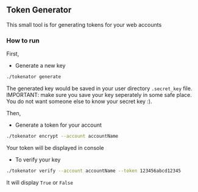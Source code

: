 ## Token Generator

This small tool is for generating tokens for your web accounts


### How to run
First,
- Generate a new key
```bash
./tokenator generate
```
The generated key would be saved in your user directory `.secret_key` file. IMPORTANT: make sure you save your key seperately in some safe place. You do not want someone else to know your secret key :).

Then,
- Generate a token for your account
```bash
./tokenator encrypt --account accountName
```
Your token will be displayed in console

- To verify your key
```bash
./tokenator verify --account accountName --token 123456abcd12345 
```
It will display `True` or `False`

